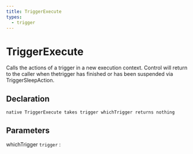 ```yaml
---
title: TriggerExecute
types:
  - trigger
---
```


# TriggerExecute
Calls the actions of a trigger in a new execution context. Control will return to the caller when thetrigger has finished or has been suspended via TriggerSleepAction.

## Declaration

```jass
native TriggerExecute takes trigger whichTrigger returns nothing
```

## Parameters
whichTrigger `trigger`
: 
